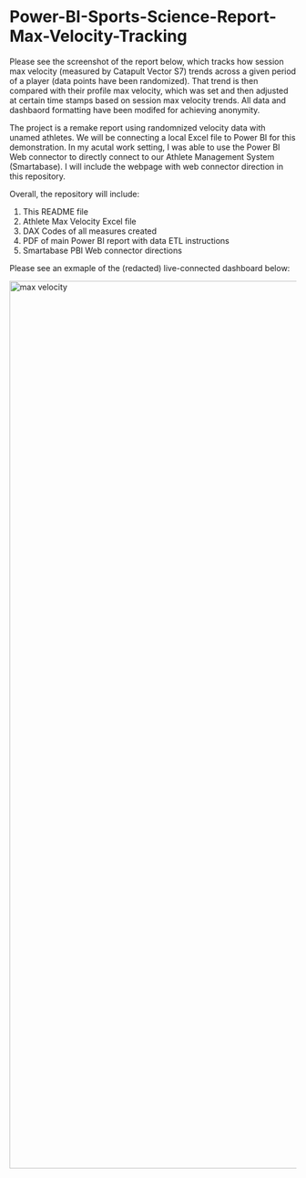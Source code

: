 # Power-BI-Sports-Science-Report-Max-Velocity-Tracking


Please see the screenshot of the report below, which tracks how session max velocity (measured by Catapult Vector S7) trends across a given period of a player (data points have been randomized). That trend is then compared with their profile max velocity, which was set and then adjusted at certain time stamps based on session max velocity trends. All data and dashbaord formatting have been modifed for achieving anonymity.

The project is a remake report using randomnized velocity data with unamed athletes. We will be connecting a local Excel file to Power BI for this demonstration. In my acutal work setting, I was able to use the Power BI Web connector to directly connect to our Athlete Management System (Smartabase). I will include the webpage with web connector direction in this repository.

Overall, the repository will include:

1. This README file
2. Athlete Max Velocity Excel file
3. DAX Codes of all measures created
4. PDF of main Power BI report with data ETL instructions
5. Smartabase PBI Web connector directions


Please see an exmaple of the (redacted) live-connected dashboard below:

<img width="1555" alt="max velocity" src="https://github.com/heranwang/Power-BI-Sports-Science-Dashboard-Velocity-Analysis/assets/148338886/5ca3cce0-23af-4b7f-a55d-c10ad7805c8a">
